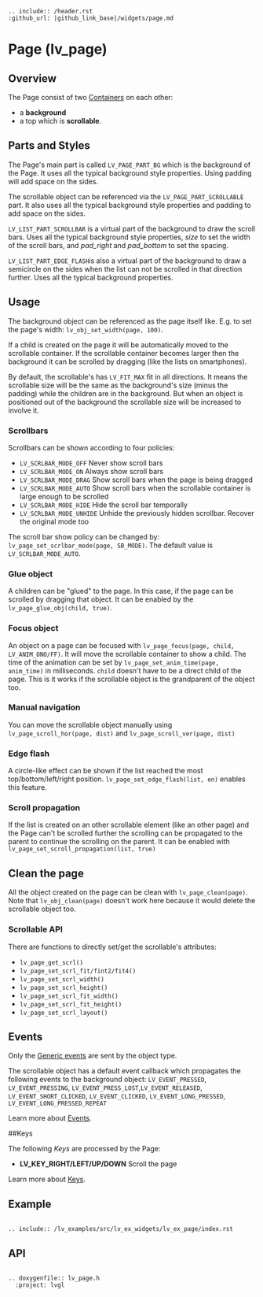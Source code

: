 ```eval_rst
.. include:: /header.rst 
:github_url: |github_link_base|/widgets/page.md
```
# Page (lv_page)

## Overview

The Page consist of two [Containers](/widgets/cont) on each other: 
- a **background**
- a top which is **scrollable**. 

## Parts and Styles

The Page's main part is called `LV_PAGE_PART_BG` which is the background of the Page. It uses all the typical background style properties. Using padding will add space on the sides.

The scrollable object can be referenced via the `LV_PAGE_PART_SCROLLABLE` part. It also uses all the typical background style properties and padding to add space on the sides.


`LV_LIST_PART_SCROLLBAR` is a virtual part of the background to draw the scroll bars. Uses all the typical background style properties, *size* to set the width of the scroll bars, and *pad_right* and *pad_bottom* to set the spacing.

`LV_LIST_PART_EDGE_FLASH`is also a virtual part of the background to draw a semicircle on the sides when the list can not be scrolled in that direction further. Uses all the typical background properties.

## Usage

The background object can be referenced as the page itself like. E.g. to set the page's width: `lv_obj_set_width(page, 100)`.

If a child is created on the page it will be automatically moved to the scrollable container. 
If the scrollable container becomes larger then the background it can be scrolled by dragging (like the lists on smartphones).

By default, the scrollable's has `LV_FIT_MAX` fit in all directions. 
It means the scrollable size will be the same as the background's size (minus the padding) while the children are in the background. 
But when an object is positioned out of the background the scrollable size will be increased to involve it.
  
### Scrollbars
 
Scrollbars can be shown according to four policies:
- `LV_SCRLBAR_MODE_OFF` Never show scroll bars
- `LV_SCRLBAR_MODE_ON` Always show scroll bars
- `LV_SCRLBAR_MODE_DRAG` Show scroll bars when the page is being dragged
- `LV_SCRLBAR_MODE_AUTO` Show scroll bars when the scrollable container is large enough to be scrolled
- `LV_SCRLBAR_MODE_HIDE` Hide the scroll bar temporally
- `LV_SCRLBAR_MODE_UNHIDE`  Unhide the previously hidden scrollbar. Recover the original mode too

The scroll bar show policy can be changed by: `lv_page_set_scrlbar_mode(page, SB_MODE)`. The default value is `LV_SCRLBAR_MODE_AUTO`.


### Glue object
A children can be "glued" to the page. In this case, if the page can be scrolled by dragging that object. 
It can be enabled by the `lv_page_glue_obj(child, true)`.

### Focus object
An object on a page can be focused with `lv_page_focus(page, child, LV_ANIM_ONO/FF)`.
It will move the scrollable container to show a child. The time of the animation can be set by `lv_page_set_anim_time(page, anim_time)` in milliseconds.
`child` doesn't have to be a direct child of the page. This is it works if the scrollable object is the grandparent of the object too.

### Manual navigation
You can move the scrollable object manually using `lv_page_scroll_hor(page, dist)` and `lv_page_scroll_ver(page, dist)`

### Edge flash
A circle-like effect can be shown if the list reached the most top/bottom/left/right position. `lv_page_set_edge_flash(list, en)` enables this feature.

### Scroll propagation

If the list is created on an other scrollable element (like an other page) and the Page can't be scrolled further the scrolling can be propagated to the parent to continue the scrolling on the parent. 
It can be enabled with `lv_page_set_scroll_propagation(list, true)`

## Clean the page
All the object created on the page can be clean with `lv_page_clean(page)`. Note that `lv_obj_clean(page)` doesn't work here because it would delete the scrollable object too.

### Scrollable API
There are functions to directly set/get the scrollable's attributes: 
- `lv_page_get_scrl()`
- `lv_page_set_scrl_fit/fint2/fit4()`
- `lv_page_set_scrl_width()`
- `lv_page_set_scrl_height()`
- `lv_page_set_scrl_fit_width()`
- `lv_page_set_scrl_fit_height()`
- `lv_page_set_scrl_layout()`

## Events
Only the [Generic events](../overview/event.html#generic-events) are sent by the object type.

The scrollable object has a default event callback which propagates the following events to the background object:
`LV_EVENT_PRESSED`, `LV_EVENT_PRESSING`, `LV_EVENT_PRESS_LOST`,`LV_EVENT_RELEASED`, `LV_EVENT_SHORT_CLICKED`, `LV_EVENT_CLICKED`, `LV_EVENT_LONG_PRESSED`, `LV_EVENT_LONG_PRESSED_REPEAT` 

Learn more about [Events](/overview/event).

##Keys

The following *Keys* are processed by the Page:
- **LV_KEY_RIGHT/LEFT/UP/DOWN** Scroll the page

Learn more about [Keys](/overview/indev).

## Example

```eval_rst

.. include:: /lv_examples/src/lv_ex_widgets/lv_ex_page/index.rst

```

## API 

```eval_rst

.. doxygenfile:: lv_page.h
  :project: lvgl
        
```
